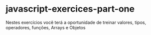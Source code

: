 # javascript-exercices-part-one
Nestes exercícios você terá a oportunidade de treinar valores, tipos, operadores, funções, Arrays e Objetos
